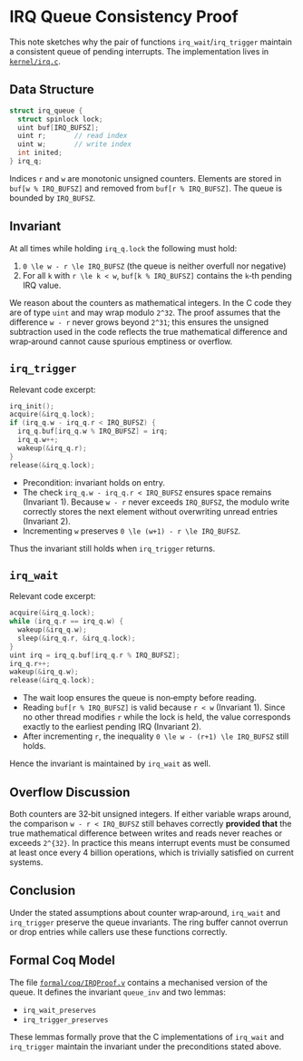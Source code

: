 # IRQ Queue Consistency Proof

This note sketches why the pair of functions `irq_wait`/`irq_trigger` maintain a consistent queue of pending interrupts.  The implementation lives in [`kernel/irq.c`](../kernel/irq.c).

## Data Structure

```c
struct irq_queue {
  struct spinlock lock;
  uint buf[IRQ_BUFSZ];
  uint r;       // read index
  uint w;       // write index
  int inited;
} irq_q;
```

Indices `r` and `w` are monotonic unsigned counters.  Elements are stored in `buf[w % IRQ_BUFSZ]` and removed from `buf[r % IRQ_BUFSZ]`.  The queue is bounded by `IRQ_BUFSZ`.

## Invariant

At all times while holding `irq_q.lock` the following must hold:

1. `0 \le w - r \le IRQ_BUFSZ` (the queue is neither overfull nor negative)
2. For all `k` with `r \le k < w`, `buf[k % IRQ_BUFSZ]` contains the `k`‑th pending IRQ value.

We reason about the counters as mathematical integers.  In the C code they are of type `uint` and may wrap modulo `2^32`.  The proof assumes that the difference `w - r` never grows beyond `2^31`; this ensures the unsigned subtraction used in the code reflects the true mathematical difference and wrap‑around cannot cause spurious emptiness or overflow.

## `irq_trigger`

Relevant code excerpt:

```c
irq_init();
acquire(&irq_q.lock);
if (irq_q.w - irq_q.r < IRQ_BUFSZ) {
  irq_q.buf[irq_q.w % IRQ_BUFSZ] = irq;
  irq_q.w++;
  wakeup(&irq_q.r);
}
release(&irq_q.lock);
```

- Precondition: invariant holds on entry.
- The check `irq_q.w - irq_q.r < IRQ_BUFSZ` ensures space remains (Invariant 1).  Because `w - r` never exceeds `IRQ_BUFSZ`, the modulo write correctly stores the next element without overwriting unread entries (Invariant 2).
- Incrementing `w` preserves `0 \le (w+1) - r \le IRQ_BUFSZ`.

Thus the invariant still holds when `irq_trigger` returns.

## `irq_wait`

Relevant code excerpt:

```c
acquire(&irq_q.lock);
while (irq_q.r == irq_q.w) {
  wakeup(&irq_q.w);
  sleep(&irq_q.r, &irq_q.lock);
}
uint irq = irq_q.buf[irq_q.r % IRQ_BUFSZ];
irq_q.r++;
wakeup(&irq_q.w);
release(&irq_q.lock);
```

- The wait loop ensures the queue is non‑empty before reading.
- Reading `buf[r % IRQ_BUFSZ]` is valid because `r < w` (Invariant 1).  Since no other thread modifies `r` while the lock is held, the value corresponds exactly to the earliest pending IRQ (Invariant 2).
- After incrementing `r`, the inequality `0 \le w - (r+1) \le IRQ_BUFSZ` still holds.

Hence the invariant is maintained by `irq_wait` as well.

## Overflow Discussion

Both counters are 32‑bit unsigned integers.  If either variable wraps around, the comparison `w - r < IRQ_BUFSZ` still behaves correctly **provided that** the true mathematical difference between writes and reads never reaches or exceeds `2^{32}`.  In practice this means interrupt events must be consumed at least once every 4 billion operations, which is trivially satisfied on current systems.

## Conclusion

Under the stated assumptions about counter wrap‑around, `irq_wait` and `irq_trigger` preserve the queue invariants.  The ring buffer cannot overrun or drop entries while callers use these functions correctly.

## Formal Coq Model

The file [`formal/coq/IRQProof.v`](../formal/coq/IRQProof.v) contains a mechanised
version of the queue.  It defines the invariant `queue_inv` and two
lemmas:

- `irq_wait_preserves`
- `irq_trigger_preserves`

These lemmas formally prove that the C implementations of
`irq_wait` and `irq_trigger` maintain the invariant under the
preconditions stated above.
